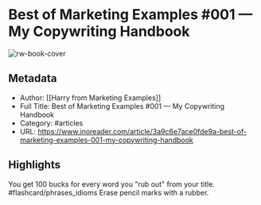 # Best of Marketing Examples #001 — My Copywriting Handbook

![rw-book-cover](https://readwise-assets.s3.amazonaws.com/static/images/article0.00998d930354.png)

## Metadata
- Author: [[Harry from Marketing Examples]]
- Full Title: Best of Marketing Examples #001 — My Copywriting Handbook
- Category: #articles
- URL: https://www.inoreader.com/article/3a9c6e7ace0fde9a-best-of-marketing-examples-001-my-copywriting-handbook

## Highlights

You get 100 bucks for every word you "rub out" from your title. #flashcard/phrases_idioms 
Erase pencil marks with a rubber.